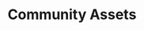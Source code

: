 ---
layout: page.njk
tags: level2
key: assetscommunity_de
title: Community Assets
parent: designsystem_de
order: 80
---